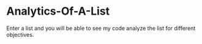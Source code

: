 # Analytics-Of-A-List
Enter a list and you will be able to see my code analyze the list for different objectives. 
